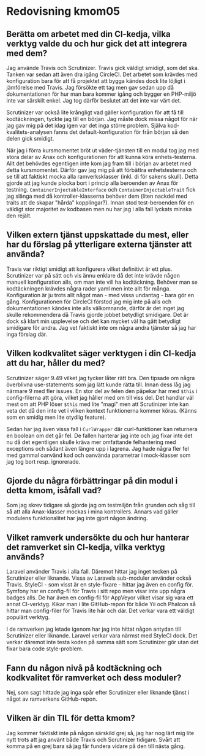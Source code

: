 ---
---
Redovisning kmom05
=========================


Berätta om arbetet med din CI-kedja, vilka verktyg valde du och hur gick det att integrera med dem?
---------------------------------------------------------------------------------------------------

Jag använde Travis och Scrutinizer. Travis gick väldigt smidigt, som det ska. Tanken var sedan att även
dra igång CircleCI. Det arbetet som krävdes med konfiguration bara för att få projektet att bygga kändes
dock lite löjligt i jämförelse med Travis. Jag försökte ett tag men gav sedan upp då dokumentationen för
hur man bara kommer igång och bygger en PHP-miljö inte var särskilt enkel. Jag tog därför beslutet att
det inte var värt det.

Scrutinizer var också lite krångligt vad gäller konfiguration för att få till kodtäckningen, tyckte jag
till en början. Jag måste dock missa något för när jag gav mig på det idag igen var det inga större problem.
Själva kod-kvalitets-analysen fanns det default-konfiguration för från början så den delen gick smidigt.

När jag i förra kursmomentet bröt ut väder-tjänsten till en modul tog jag med stora delar av Anax och
konfigurationen för att kunna köra enhets-testerna. Allt det behövdes egentligen inte kom jag fram till i
början av arbetet med detta kursmomentet. Därför gav jag mig på att förbättra enhetstesterna och se till
att faktiskt mocka alla ramverksklasser (inkl. di för sakens skull). Detta gjorde att jag kunde plocka bort
i princip alla beroenden av Anax för testning. `ContainerInjectableInterface` och `ContainerInjectableTrait`
fick jag slänga med då kontroller-klasserna behöver dem (liten nackdel med traits att de skapar "hårda"
kopplingar?). Innan stod test-beroenden för en väldigt stor majoritet av kodbasen men nu har jag i alla fall
lyckats minska den rejält.


Vilken extern tjänst uppskattade du mest, eller har du förslag på ytterligare externa tjänster att använda?
-----------------------------------------------------------------------------------------------------------

Travis var riktigt smidigt att konfigurera vilket definitivt är ett plus. Scrutinizer var på sätt och vis
ännu enklare då det inte krävde någon manuell konfiguration alls, om man inte vill ha kodtäckning. Behöver
man se kodtäckningen krävdes några rader yaml men inte allt för många. Konfiguration är ju trots allt något
man - med vissa undantag - bara gör en gång. Konfigurationen för CircleCI förstod jag mig inte på alls och
dokumentationen kändes inte alls välkomnande, därför är det inget jag skulle rekommendera då Travis gjorde
jobbet betydligt smidigare. Det är dock så klart min upplevelse och det kan mycket väl ha gått betydligt
smidigare för andra. Jag vet faktiskt inte om några andra tjänster så jag har inga förslag där.


Vilken kodkvalitet säger verktygen i din CI-kedja att du har, håller du med?
----------------------------------------------------------------------------

Scrutinizer säger 9.49 vilket jag tycker låter rätt bra. Den tipsade om några överblivna use-statements
som jag lätt kunde rätta till. Innan dess låg jag närmare 9 med fler issues. En stor del av felen den
påpekar har med `$this` i config-filerna att göra, vilket jag håller med om till viss del. Det handlar
väl mest om att PHP löser `$this` med lite "magi" men att Scrutinizer inte kan veta det då den inte vet
i vilken kontext funktionerna kommer köras. (Känns som en smidig men lite otydlig feature).

Sedan har jag även vissa fall i `CurlWrapper` där curl-funktioner kan returnera en boolean om det går fel.
De fallen hanterar jag inte och jag fixar inte det nu då det egentligen skulle kräva mer omfattande
felhantering med exceptions och sådant även längre upp i lagrena. Jag hade några fler fel med gammal oanvänd
kod och oanvända parametrar i mock-klasser som jag tog bort resp. ignorerade.


Gjorde du några förbättringar på din modul i detta kmom, isåfall vad?
---------------------------------------------------------------------

Som jag skrev tidigare så gjorde jag om testmiljön från grunden och såg till så att alla Anax-klasser mockas
i mina kontrollers. Annars vad gäller modulens funktionalitet har jag inte gjort någon ändring.


Vilket ramverk undersökte du och hur hanterar det ramverket sin CI-kedja, vilka verktyg används?
------------------------------------------------------------------------------------------------

Laravel använder Travis i alla fall. Däremot hittar jag inget tecken på Scrutinizer eller liknande.
Vissa av Laravels sub-moduler använder också Travis. StyleCI - som visst är en style-fixare - hittar
jag även en config för. Symfony har en config-fil för Travis i sitt repo men visar inte upp några badges
alls. De har även en config-fil för AppVeyor vilket visar sig vara ett annat CI-verktyg. Kikar man i
lite GitHub-repon för både Yii och Phalcon så hittar man config-filer för Travis lite här och där. Det
verkar vara ett väldigt populärt verktyg.

I de ramverken jag letade igenom har jag inte hittat någon antydan till Scrutinizer eller liknande.
Laravel verkar vara närmst med StyleCI dock. Det verkar däremot inte testa koden på samma sätt som
Scrutinizer gör utan det fixar bara code style-problem.


Fann du någon nivå på kodtäckning och kodkvalitet för ramverket och dess moduler?
---------------------------------------------------------------------------------

Nej, som sagt hittade jag inga spår efter Scrutinizer eller liknande tjänst i något av ramverkens
GitHub-repon.


Vilken är din TIL för detta kmom?
---------------------------------

Jag kommer faktiskt inte på någon särskild grej så, jag har nog lärt mig lite nytt trots att jag använt
både Travis och Scrutinizer tidigare. Svårt att komma på en grej bara så jag får fundera vidare på den
till nästa gång.
